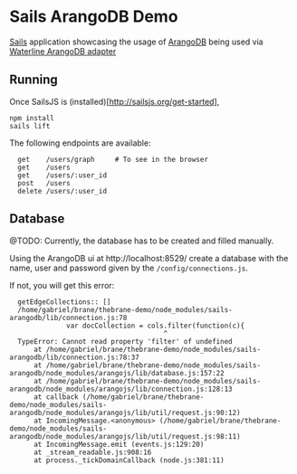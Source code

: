 # Sails ArangoDB Demo

[Sails](http://sailsjs.org) application showcasing the usage of [ArangoDB](https://www.arangodb.com/) being used via <a href="https://github.com/gabriel-letarte/sails-arangodb">Waterline ArangoDB adapter</a>

## Running

Once SailsJS is (installed)[http://sailsjs.org/get-started],

```
npm install
sails lift
```

The following endpoints are available:

```
  get    /users/graph     # To see in the browser
  get    /users
  get    /users/:user_id
  post   /users
  delete /users/:user_id
```

## Database

@TODO: Currently, the database has to be created and filled manually.

Using the ArangoDB ui at http://localhost:8529/ create a database with the name, user and password given by the `/config/connections.js`.

If not, you will get this error:

```
  getEdgeCollections:: []
  /home/gabriel/brane/thebrane-demo/node_modules/sails-arangodb/lib/connection.js:78
              var docCollection = cols.filter(function(c){
                                      ^
  TypeError: Cannot read property 'filter' of undefined
      at /home/gabriel/brane/thebrane-demo/node_modules/sails-arangodb/lib/connection.js:78:37
      at /home/gabriel/brane/thebrane-demo/node_modules/sails-arangodb/node_modules/arangojs/lib/database.js:157:22
      at /home/gabriel/brane/thebrane-demo/node_modules/sails-arangodb/node_modules/arangojs/lib/connection.js:128:13
      at callback (/home/gabriel/brane/thebrane-demo/node_modules/sails-arangodb/node_modules/arangojs/lib/util/request.js:90:12)
      at IncomingMessage.<anonymous> (/home/gabriel/brane/thebrane-demo/node_modules/sails-arangodb/node_modules/arangojs/lib/util/request.js:98:11)
      at IncomingMessage.emit (events.js:129:20)
      at _stream_readable.js:908:16
      at process._tickDomainCallback (node.js:381:11)
```

